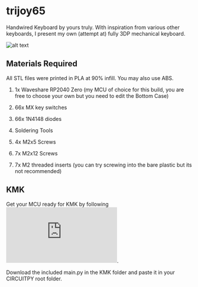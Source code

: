 # trijoy65

Handwired Keyboard by yours truly. With inspiration from various other keyboards, I present my own (attempt at) fully 3DP mechanical keyboard.

![alt text](https://github.com/Arko9699/trijoy65/blob/main/Resources/Exploded_View.png?raw=true)

## Materials Required

All STL files were printed in PLA at 90% infill. You may also use ABS.

1. 1x Waveshare RP2040 Zero (my MCU of choice for this build, you are free to choose your own but you need to edit the Bottom Case)

2. 66x MX key switches

3. 66x 1N4148 diodes

4. Soldering Tools

5. 4x M2x5 Screws

6. 7x M2x12 Screws

7. 7x M2 threaded inserts (you can try screwing into the bare plastic but its not recommended)

## KMK

Get your MCU ready for KMK by following ![this](https://github.com/KMKfw/kmk_firmware/blob/master/docs/en/Getting_Started.md).

Download the included main.py in the KMK folder and paste it in your CIRCUITPY root folder.

